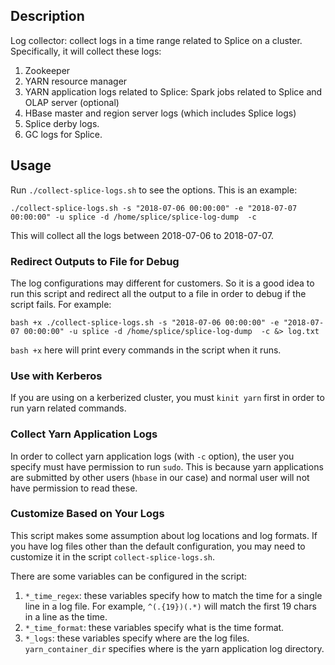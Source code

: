 
## Description

Log collector: collect logs in a time range related to Splice on a cluster. Specifically, it will collect these logs:

1. Zookeeper
2. YARN resource manager
3. YARN application logs related to Splice: Spark jobs related to Splice and OLAP server (optional)
4. HBase master and region server logs (which includes Splice logs)
5. Splice derby logs.
6. GC logs for Splice.


## Usage

Run `./collect-splice-logs.sh` to see the options. This is an example:

```
./collect-splice-logs.sh -s "2018-07-06 00:00:00" -e "2018-07-07 00:00:00" -u splice -d /home/splice/splice-log-dump  -c
```

This will collect all the logs between 2018-07-06 to 2018-07-07.

### Redirect Outputs to File for Debug

The log configurations may different for customers. So it is a good idea to run this script and redirect all the output to a file in order to debug if the script fails. For example:

```
bash +x ./collect-splice-logs.sh -s "2018-07-06 00:00:00" -e "2018-07-07 00:00:00" -u splice -d /home/splice/splice-log-dump  -c &> log.txt
```

`bash +x` here will print every commands in the script when it runs.

### Use with Kerberos

If you are using on a kerberized cluster, you must `kinit yarn` first in order to run yarn related commands.

### Collect Yarn Application Logs

In order to collect yarn application logs (with `-c` option), the user you specify must have permission to run `sudo`. This is because yarn applications are submitted by other users (`hbase` in our case) and normal user will not have permission to read these.

### Customize Based on Your Logs

This script makes some assumption about log locations and log formats. If you have log files other than the default configuration, you may need to customize it in the script `collect-splice-logs.sh`.

There are some variables can be configured in the script:

1. `*_time_regex`: these variables specify how to match the time for a single line in a log file. For example, `^(.{19})(.*)` will match the first 19 chars in a line as the time.
2. `*_time_format`: these variables specify what is the time format.
3. `*_logs`: these variables specify where are the log files. `yarn_container_dir` specifies where is the yarn application log directory.
